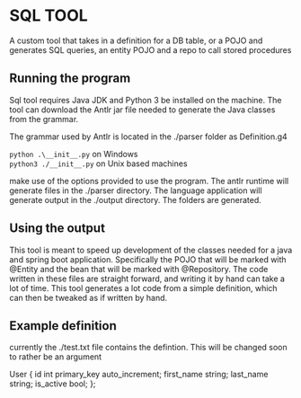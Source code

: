 <h1>SQL TOOL</h1>
<p>
A custom tool that takes in a definition for a DB table, or a POJO and generates
SQL queries, an entity POJO and a repo to call stored procedures
</p>

<h2>Running the program</h2>
<p>
Sql tool requires Java JDK and Python 3 be installed on the machine. The tool can download the Antlr jar file
needed to generate the Java classes from the grammar. 
</p>
<p>
The grammar used by Antlr is located in the ./parser folder as Definition.g4
</p>
<p>
<code>python .\__init__.py</code> on Windows
<br />
<code>python3 ./__init__.py</code> on Unix based machines
</p>
<p>
make use of the options provided to use the program. The antlr runtime will generate files in the ./parser directory. The 
language application will generate output in the ./output directory. The folders are generated.
</p>
<h2>Using the output</h2>
<p>
This tool is meant to speed up development of the classes needed for a java and spring boot application.
Specifically the POJO that will be marked with @Entity and the bean that will be marked with @Repository.
The code written in these files are straight forward, and writing it by hand can take a lot of time.
This tool generates a lot code from a simple definition, which can then be tweaked as if written by hand.
</p>
<h2>Example definition</h2>
<p>
currently the ./test.txt file contains the defintion. This will be changed soon to rather be an argument
</p>
<p>
User {
   id int primary_key auto_increment;
   first_name string;
   last_name string;
   is_active bool;
};
</p>
